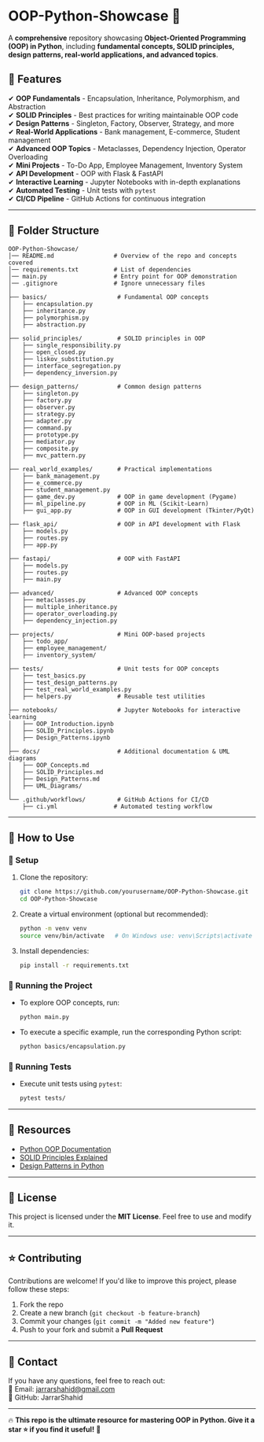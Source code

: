 # OOP-Python-Showcase 🚀  
A **comprehensive** repository showcasing **Object-Oriented Programming (OOP) in Python**, including **fundamental concepts, SOLID principles, design patterns, real-world applications, and advanced topics**.  

## 📌 Features  
✔ **OOP Fundamentals** - Encapsulation, Inheritance, Polymorphism, and Abstraction  
✔ **SOLID Principles** - Best practices for writing maintainable OOP code  
✔ **Design Patterns** - Singleton, Factory, Observer, Strategy, and more  
✔ **Real-World Applications** - Bank management, E-commerce, Student management  
✔ **Advanced OOP Topics** - Metaclasses, Dependency Injection, Operator Overloading  
✔ **Mini Projects** - To-Do App, Employee Management, Inventory System  
✔ **API Development** - OOP with Flask & FastAPI  
✔ **Interactive Learning** - Jupyter Notebooks with in-depth explanations  
✔ **Automated Testing** - Unit tests with `pytest`  
✔ **CI/CD Pipeline** - GitHub Actions for continuous integration  

---

## 📂 Folder Structure  

```
OOP-Python-Showcase/
│── README.md                 # Overview of the repo and concepts covered
│── requirements.txt          # List of dependencies
│── main.py                   # Entry point for OOP demonstration
│── .gitignore                # Ignore unnecessary files
│
├── basics/                    # Fundamental OOP concepts
│   ├── encapsulation.py
│   ├── inheritance.py
│   ├── polymorphism.py
│   ├── abstraction.py
│
├── solid_principles/          # SOLID principles in OOP
│   ├── single_responsibility.py
│   ├── open_closed.py
│   ├── liskov_substitution.py
│   ├── interface_segregation.py
│   ├── dependency_inversion.py
│
├── design_patterns/           # Common design patterns
│   ├── singleton.py
│   ├── factory.py
│   ├── observer.py
│   ├── strategy.py
│   ├── adapter.py
│   ├── command.py
│   ├── prototype.py
│   ├── mediator.py
│   ├── composite.py
│   ├── mvc_pattern.py
│
├── real_world_examples/       # Practical implementations
│   ├── bank_management.py
│   ├── e_commerce.py
│   ├── student_management.py
│   ├── game_dev.py            # OOP in game development (Pygame)
│   ├── ml_pipeline.py         # OOP in ML (Scikit-Learn)
│   ├── gui_app.py             # OOP in GUI development (Tkinter/PyQt)
│
├── flask_api/                 # OOP in API development with Flask
│   ├── models.py
│   ├── routes.py
│   ├── app.py
│
├── fastapi/                   # OOP with FastAPI
│   ├── models.py
│   ├── routes.py
│   ├── main.py
│
├── advanced/                  # Advanced OOP concepts
│   ├── metaclasses.py
│   ├── multiple_inheritance.py
│   ├── operator_overloading.py
│   ├── dependency_injection.py
│
├── projects/                  # Mini OOP-based projects
│   ├── todo_app/
│   ├── employee_management/
│   ├── inventory_system/
│
├── tests/                     # Unit tests for OOP concepts
│   ├── test_basics.py
│   ├── test_design_patterns.py
│   ├── test_real_world_examples.py
│   ├── helpers.py             # Reusable test utilities
│
├── notebooks/                 # Jupyter Notebooks for interactive learning
│   ├── OOP_Introduction.ipynb
│   ├── SOLID_Principles.ipynb
│   ├── Design_Patterns.ipynb
│
├── docs/                      # Additional documentation & UML diagrams
│   ├── OOP_Concepts.md
│   ├── SOLID_Principles.md
│   ├── Design_Patterns.md
│   ├── UML_Diagrams/
│
└── .github/workflows/         # GitHub Actions for CI/CD
    ├── ci.yml                # Automated testing workflow
```

---

## 🎯 How to Use  

### 🔧 Setup  
1. Clone the repository:  
   ```sh
   git clone https://github.com/yourusername/OOP-Python-Showcase.git
   cd OOP-Python-Showcase
   ```
2. Create a virtual environment (optional but recommended):  
   ```sh
   python -m venv venv
   source venv/bin/activate   # On Windows use: venv\Scripts\activate
   ```
3. Install dependencies:  
   ```sh
   pip install -r requirements.txt
   ```

### 🚀 Running the Project  
- To explore OOP concepts, run:  
  ```sh
  python main.py
  ```
- To execute a specific example, run the corresponding Python script:  
  ```sh
  python basics/encapsulation.py
  ```

### 🧪 Running Tests  
- Execute unit tests using `pytest`:  
  ```sh
  pytest tests/
  ```

---

## 📖 Resources  
- [Python OOP Documentation](https://docs.python.org/3/tutorial/classes.html)  
- [SOLID Principles Explained](https://en.wikipedia.org/wiki/SOLID)  
- [Design Patterns in Python](https://refactoring.guru/design-patterns/python)  

---

## 📜 License  
This project is licensed under the **MIT License**. Feel free to use and modify it.  

---

## ⭐ Contributing  
Contributions are welcome! If you'd like to improve this project, please follow these steps:  
1. Fork the repo  
2. Create a new branch (`git checkout -b feature-branch`)  
3. Commit your changes (`git commit -m "Added new feature"`)  
4. Push to your fork and submit a **Pull Request**  

---

## 🎯 Contact  
If you have any questions, feel free to reach out:  
📧 Email: jarrarshahid@gmail.com  
🐙 GitHub: JarrarShahid

---

🔥 **This repo is the ultimate resource for mastering OOP in Python. Give it a star ⭐ if you find it useful!** 🚀  
